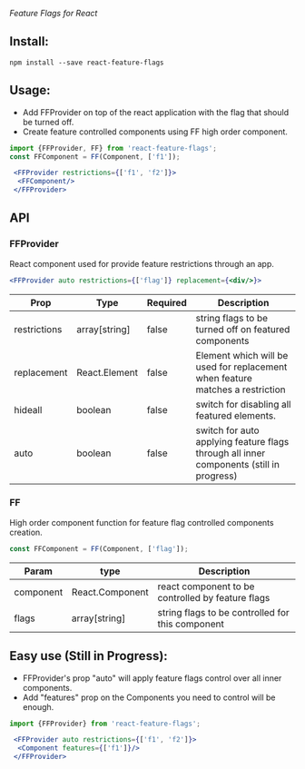 _Feature Flags for React_


## Install:
```
npm install --save react-feature-flags
```

## Usage:
- Add FFProvider on top of the react application with the flag that should be turned off.
- Create feature controlled components using FF high order component.

```jsx
import {FFProvider, FF} from 'react-feature-flags';
const FFComponent = FF(Component, ['f1']);

 <FFProvider restrictions={['f1', 'f2']}>
  <FFComponent/>
 </FFProvider>
```

## API

### FFProvider
React component used for provide feature restrictions through an app.
```jsx
<FFProvider auto restrictions={['flag']} replacement={<div/>}>
```

Prop | Type | Required | Description
--- | --- | --- | ---
restrictions | array[string] | false | string flags to be turned off on featured components
replacement | React.Element | false | Element which will be used for replacement when feature matches a restriction
hideall | boolean | false | switch for disabling all featured elements.
auto | boolean | false | switch for auto applying feature flags through all inner components (still in progress)

### FF
High order component function for feature flag controlled components creation.
```jsx
const FFComponent = FF(Component, ['flag']);
```

Param | type | Description
--- | --- | ---
component | React.Component | react component to be controlled by feature flags
flags | array[string] | string flags to be controlled for this component

## Easy use (Still in Progress):
- FFProvider's prop "auto" will apply feature flags control over all inner components.
- Add "features" prop on the Components you need to control will be enough.

```jsx
import {FFProvider} from 'react-feature-flags';

 <FFProvider auto restrictions={['f1', 'f2']}>
  <Component features={['f1']}/>
 </FFProvider>
```
